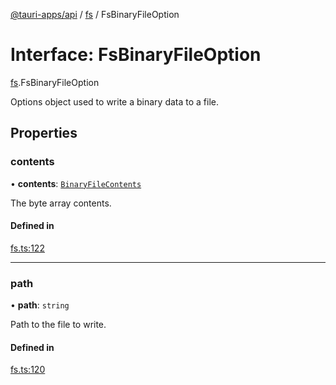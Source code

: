 [@tauri-apps/api](../README.md) / [fs](../modules/fs.md) / FsBinaryFileOption

# Interface: FsBinaryFileOption

[fs](../modules/fs.md).FsBinaryFileOption

Options object used to write a binary data to a file.

## Properties

### contents

• **contents**: [`BinaryFileContents`](../modules/fs.md#binaryfilecontents)

The byte array contents.

#### Defined in

[fs.ts:122](https://github.com/tauri-apps/tauri/blob/95abf48/tooling/api/src/fs.ts#L122)

___

### path

• **path**: `string`

Path to the file to write.

#### Defined in

[fs.ts:120](https://github.com/tauri-apps/tauri/blob/95abf48/tooling/api/src/fs.ts#L120)
